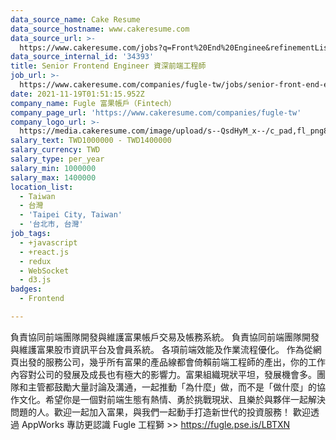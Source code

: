 ```yaml
---
data_source_name: Cake Resume
data_source_hostname: www.cakeresume.com
data_source_url: >-
  https://www.cakeresume.com/jobs?q=Front%20End%20Enginee&refinementList[lang_name][0]=E[…]tech_front-end-development&range[salary_range][min]=1000000
data_source_internal_id: '34393'
title: Senior Frontend Engineer 資深前端工程師
job_url: >-
  https://www.cakeresume.com/companies/fugle-tw/jobs/senior-front-end-engineer-b4321f
date: 2021-11-19T01:51:15.952Z
company_name: Fugle 富果帳戶（Fintech）
company_page_url: 'https://www.cakeresume.com/companies/fugle-tw'
company_logo_url: >-
  https://media.cakeresume.com/image/upload/s--QsdHyM_x--/c_pad,fl_png8,h_200,w_200/v1591685486/qfcmgjfgjtookn41toz5.png
salary_text: TWD1000000 - TWD1400000
salary_currency: TWD
salary_type: per_year
salary_min: 1000000
salary_max: 1400000
location_list:
  - Taiwan
  - 台灣
  - 'Taipei City, Taiwan'
  - '台北市, 台灣'
job_tags:
  - +javascript
  - +react.js
  - redux
  - WebSocket
  - d3.js
badges:
  - Frontend

---
```


負責協同前端團隊開發與維護富果帳戶交易及帳務系統。 負責協同前端團隊開發與維護富果股市資訊平台及會員系統。 各項前端效能及作業流程優化。 作為從網頁出發的服務公司，幾乎所有富果的產品線都會倚賴前端工程師的產出，你的工作內容對公司的發展及成長也有極大的影響力。富果組織現狀平坦，發展機會多。團隊和主管都鼓勵大量討論及溝通，一起推動「為什麼」做，而不是「做什麼」的協作文化。希望你是一個對前端生態有熱情、勇於挑戰現狀、且樂於與夥伴一起解決問題的人。歡迎一起加入富果，與我們一起動手打造新世代的投資服務！ 歡迎透過 AppWorks 專訪更認識 Fugle 工程獅 >> https://fugle.pse.is/LBTXN